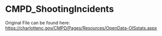 # CMPD_ShootingIncidents

Original File can be found here:
https://charlottenc.gov/CMPD/Pages/Resources/OpenData-OISstats.aspx
